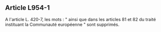 Article L954-1
----
A l'article L. 420-7, les mots : " ainsi que dans les articles 81 et 82 du
traité instituant la Communauté européenne " sont supprimés.
